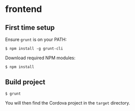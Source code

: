 frontend
========

First time setup
----------------

Ensure `grunt` is on your PATH:

```
$ npm install -g grunt-cli
```

Download required NPM modules:

```
$ npm install
```

Build project
-------------

```
$ grunt
```

You will then find the Cordova project in the `target` directory.
